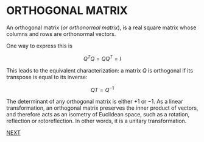 # ORTHOGONAL MATRIX

An orthogonal matrix (*or orthonormal matrix*), is a real square matrix whose columns and rows are orthonormal vectors.

One way to express this is 

$$
Q^TQ=QQ^T=I
$$

This leads to the equivalent characterization: a matrix $Q$ is orthogonal if its transpose is equal to its inverse:

$$QT=Q^{−1}$$

 The determinant of any orthogonal matrix is either $+1$ or $−1$. As a linear transformation, an orthogonal matrix preserves the inner product of vectors, and therefore acts as an isometry of Euclidean space, such as a rotation, reflection or rotoreflection. In other words, it is a unitary transformation. 

 [NEXT](computer_vision/image_formation_acquisition/PERSPECTIVE_PROJECTION.md)
